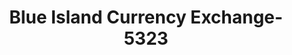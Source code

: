 ---
f_zip-code: 60406
f_state-code: IL
title: Blue Island Currency Exchange-5323
f_phone: 708-388-0358
f_city-only: Blue Island
f_address: 12956 Western Ave Blue Island
f_location-unique-id: '5323'
slug: blue-island-currency-exchange-5323
updated-on: '2024-05-30T13:46:58.046Z'
created-on: '2024-05-30T13:36:59.803Z'
published-on: '2024-05-30T13:54:32.469Z'
f_city-state: cms/city/blue-island-il.md
f_company: cms/company/blue-island-currency-exchange.md
f_state: cms/state/illinois.md
layout: '[payday-loan].html'
tags: payday-loan
---
